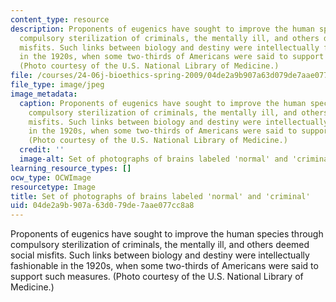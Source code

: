 ```yaml
---
content_type: resource
description: Proponents of eugenics have sought to improve the human species through
  compulsory sterilization of criminals, the mentally ill, and others deemed social
  misfits. Such links between biology and destiny were intellectually fashionable
  in the 1920s, when some two-thirds of Americans were said to support such measures.
  (Photo courtesy of the U.S. National Library of Medicine.)
file: /courses/24-06j-bioethics-spring-2009/04de2a9b907a63d079de7aae077cc8a8_24-06js09.jpg
file_type: image/jpeg
image_metadata:
  caption: Proponents of eugenics have sought to improve the human species through
    compulsory sterilization of criminals, the mentally ill, and others deemed social
    misfits. Such links between biology and destiny were intellectually fashionable
    in the 1920s, when some two-thirds of Americans were said to support such measures.
    (Photo courtesy of the U.S. National Library of Medicine.)
  credit: ''
  image-alt: Set of photographs of brains labeled 'normal' and 'criminal'.
learning_resource_types: []
ocw_type: OCWImage
resourcetype: Image
title: Set of photographs of brains labeled 'normal' and 'criminal'
uid: 04de2a9b-907a-63d0-79de-7aae077cc8a8
---
```

Proponents of eugenics have sought to improve the human species through compulsory sterilization of criminals, the mentally ill, and others deemed social misfits. Such links between biology and destiny were intellectually fashionable in the 1920s, when some two-thirds of Americans were said to support such measures. (Photo courtesy of the U.S. National Library of Medicine.)


